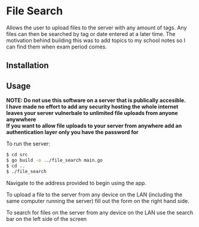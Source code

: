 # File Search
Allows the user to upload files to the server with any amount of tags. Any files can then be searched by tag or date entered at a later time. The motivation behind building this was to add topics to my school notes so I can find them when exam period comes.

## Installation

## Usage
**NOTE: Do not use this software on a server that is publically accesible.**\
**I have made no effort to add any security hosting the whole internet leaves your server vulnerbale to unlimited file uploads from anyone anywwhere**\
**If you want to allow file uploads to your server from anywhere add an authentication layer only you have the password for**

To run the server:
```sh
$ cd src
$ go build -o ../file_search main.go
$ cd ..
$ ./file_search
```
Navigate to the address provided to begin using the app.

To upload a file to the server from any device on the LAN (including the same computer running the server) fill out the form
on the right hand side.

To search for files on the server from any device on the LAN use the search bar on the left side of the screen